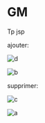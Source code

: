 # GM

Tp jsp

ajouter:

![d](https://github.com/sana7867/GM/assets/147515885/705db037-8424-4a4c-9e26-0933cb66f591)


![b](https://github.com/sana7867/GM/assets/147515885/d2ee9352-0c03-4e80-92ef-6f99537b72c0)



 supprimer:
 
![c](https://github.com/sana7867/GM/assets/147515885/827677ae-23b0-48f7-ad22-17f265db42a4)

![a](https://github.com/sana7867/GM/assets/147515885/e9e8fbc0-1618-4b8a-b6ea-fc9a1d07db4f)






